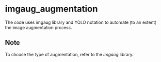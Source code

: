 # imgaug_augmentation

The code uses imgaug library and YOLO notation to automate (to an extent) the image augmentation process.

## Note
To choose the type of augmentation, refer to the *imgaug* library.
